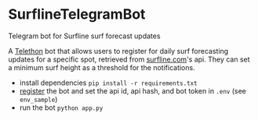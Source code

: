 # SurflineTelegramBot
Telegram bot for Surfline surf forecast updates 

A [Telethon](https://github.com/LonamiWebs/Telethon) bot that allows users to register for daily surf forecasting updates for a specific spot, retrieved from [surfline.com](https://www.surfline.com/)'s api. They can set a minimum surf height as a threshold for the notifications.

* install dependencies `pip install -r requirements.txt`
* [register](https://core.telegram.org/api/obtaining_api_id) the bot and set the api id, api hash, and bot token in `.env` (see `env_sample`)
* run the bot `python app.py` 
